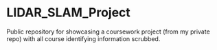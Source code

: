 # LIDAR_SLAM_Project
Public repository for showcasing a coursework project (from my private repo) with all course identifying information scrubbed.
